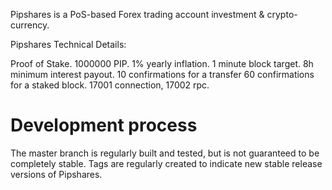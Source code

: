 
Pipshares is a PoS-based Forex trading account investment & crypto-currency.

Pipshares Technical Details:

Proof of Stake.
1000000 PIP.
1% yearly inflation.
1 minute block target.
8h minimum interest payout.
10 confirmations for a transfer
60 confirmations for a staked block.
17001 connection, 17002 rpc.


Development process
===========================

The master branch is regularly built and tested, but is not guaranteed
to be completely stable. Tags are regularly created to indicate new
stable release versions of Pipshares.




